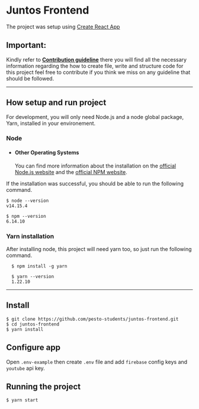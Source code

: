 # Juntos Frontend

The project was setup using [Create React App](https://create-react-app.dev/)

## Important:

Kindly refer to **[Contribution guideline](/CONTRIBUTING.md)** there you will find all the necessary information regarding the how to create file, write and structure code for this project feel free to contribute if you think we miss on any guideline that should be followed.

---

## How setup and run project

For development, you will only need Node.js and a node global package, Yarn, installed in your environement.

### Node

- #### Other Operating Systems
  You can find more information about the installation on the [official Node.js website](https://nodejs.org/) and the [official NPM website](https://npmjs.org/).

If the installation was successful, you should be able to run the following command.

    $ node --version
    v14.15.4

    $ npm --version
    6.14.10

### Yarn installation

After installing node, this project will need yarn too, so just run the following command.

      $ npm install -g yarn

      $ yarn --version
      1.22.10

---

## Install

    $ git clone https://github.com/pesto-students/juntos-frontend.git
    $ cd juntos-frontend
    $ yarn install

## Configure app

Open `.env-example` then create `.env` file and add `firebase` config keys and `youtube` api key.

## Running the project

    $ yarn start
